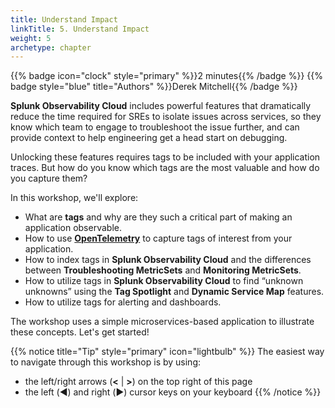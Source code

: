 ```yaml
---
title: Understand Impact
linkTitle: 5. Understand Impact
weight: 5
archetype: chapter
---
```


{{% badge icon="clock" style="primary" %}}2 minutes{{% /badge %}} {{% badge style="blue" title="Authors" %}}Derek Mitchell{{% /badge %}}

**Splunk Observability Cloud** includes powerful features that dramatically reduce the time required for SREs to isolate issues across services, so they know which team to engage to troubleshoot the issue further, and can provide context to help engineering get a head start on debugging.

Unlocking these features requires tags to be included with your application traces.  But how do you know which tags are the most valuable and how do you capture them?

In this workshop, we'll explore: 

* What are **tags** and why are they such a critical part of making an application observable.
* How to use [**OpenTelemetry**](https://opentelemetry.io) to capture tags of interest from your application.
* How to index tags in **Splunk Observability Cloud** and the differences between **Troubleshooting MetricSets** and **Monitoring MetricSets**.
* How to utilize tags in **Splunk Observability Cloud** to find “unknown unknowns” using the **Tag Spotlight** and **Dynamic Service Map** features.
* How to utilize tags for alerting and dashboards. 

The workshop uses a simple microservices-based application to illustrate these concepts.  Let's get started! 

{{% notice title="Tip" style="primary"  icon="lightbulb" %}}
The easiest way to navigate through this workshop is by using:

* the left/right arrows (**<** | **>**) on the top right of this page
* the left (◀️) and right (▶️) cursor keys on your keyboard
  {{% /notice %}}
